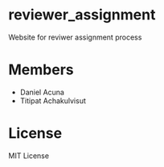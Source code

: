 # reviewer_assignment

Website for reviwer assignment process

# Members
- Daniel Acuna
- Titipat Achakulvisut

# License
MIT License
